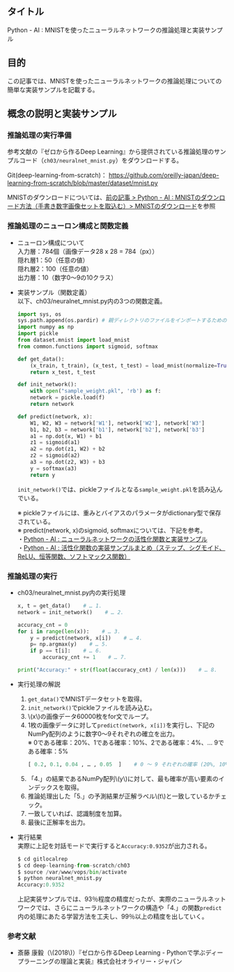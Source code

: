 ## タイトル
Python - AI : MNISTを使ったニューラルネットワークの推論処理と実装サンプル

## 目的
この記事では、MNISTを使ったニューラルネットワークの推論処理についての簡単な実装サンプルを記載する。

## 概念の説明と実装サンプル
### 推論処理の実行準備
参考文献の『ゼロから作るDeep Learning』から提供されている推論処理のサンプルコード（`ch03/neuralnet_mnist.py`）をダウンロードする。

Git(deep-learning-from-scratch)：
<a href="https://github.com/oreilly-japan/deep-learning-from-scratch/blob/master/dataset/mnist.py">https://github.com/oreilly-japan/deep-learning-from-scratch/blob/master/dataset/mnist.py</a>

MNISTのダウンロードについては、[前の記事 > Python - AI : MNISTのダウンロード方法（手書き数字画像セットを取込む）> MNISTのダウンロード](https://sigma-se.com/detail/19/#:~:text=%E3%83%87%E3%83%BC%E3%82%BF%E3%81%AE%E3%83%A9%E3%83%99%E3%83%AB-,MNIST%E3%81%AE%E3%83%80%E3%82%A6%E3%83%B3%E3%83%AD%E3%83%BC%E3%83%89,-%E4%B8%8B%E8%A8%98%E3%80%81mnist)を参照


### 推論処理のニューロン構成と関数定義
- ニューロン構成について<br>
入力層：784個（画像データ28 x 28 = 784（px））<br>
隠れ層1：50（任意の値）<br>
隠れ層2：100（任意の値）<br>
出力層：10（数字0～9の10クラス）

- 実装サンプル（関数定義）<br>
以下、ch03/neuralnet_mnist.py内の3つの関数定義。<br>
  ```python
  import sys, os
  sys.path.append(os.pardir) # 親ディレクトリのファイルをインポートするための設定
  import numpy as np
  import pickle
  from dataset.mnist import load_mnist
  from common.functions import sigmoid, softmax

  def get_data():
      (x_train, t_train), (x_test, t_test) = load_mnist(normalize=True, flatten=True, one_hot_label=False)
      return x_test, t_test

  def init_network():
      with open("sample_weight.pkl", 'rb') as f:
      network = pickle.load(f)
      return network

  def predict(network, x):
      W1, W2, W3 = network['W1'], network['W2'], network['W3']
      b1, b2, b3 = network['b1'], network['b2'], network['b3']
      a1 = np.dot(x, W1) + b1
      z1 = sigmoid(a1)
      a2 = np.dot(z1, W2) + b2
      z2 = sigmoid(a2)
      a3 = np.dot(z2, W3) + b3
      y = softmax(a3)
      return y
  ```

  `init_network()`では、pickleファイルとなる`sample_weight.pkl`を読み込んでいる。

  ※ pickleファイルには、重みとバイアスのパラメータがdictionary型で保存されている。<br>
  ※ predict(network, x)のsigmoid, softmaxについては、下記を参考。<br>
  ・[Python - AI : ニューラルネットワークの活性化関数と実装サンプル](https://sigma-se.com/detail/17/)<br>
  ・[Python - AI : 活性化関数の実装サンプルまとめ（ステップ、シグモイド、ReLU、恒等関数、ソフトマックス関数）](https://sigma-se.com/detail/18/)

### 推論処理の実行
- ch03/neuralnet_mnist.py内の実行処理
  ```python
  x, t = get_data()    # … 1.
  network = init_network()    # … 2.

  accuracy_cnt = 0
  for i in range(len(x)):    # … 3.
      y = predict(network, x[i])    # … 4.
      p= np.argmax(y)    # … 5.
      if p == t[i]:    # … 6.
          accuracy_cnt += 1    # … 7.

  print("Accuracy:" + str(float(accuracy_cnt) / len(x)))    # … 8.
  ```

- 実行処理の解説<br>
  1. `get_data()`でMNISTデータセットを取得。<br>
  2. `init_network()`でpickleファイルを読み込む。<br>
  3. \\(x\\)の画像データ60000枚をfor文でループ。<br>
  4. 1枚の画像データに対して`predict(network, x[i])`を実行し、下記のNumPy配列のように数字0～9それぞれの確立を出力。<br>
    ※ 0である確率：20%、1である確率：10%、2である確率：4%、… 9である確率：5%
      ```python
      [ 0.2, 0.1, 0.04 , … , 0.05  ]    # 0 ～ 9 それぞれの確率 (20%, 10%, 4%,  … , 5%)
      ```
  5. 「4.」の結果であるNumPy配列\\(y\\)に対して、最も確率が高い要素のインデックスを取得。<br>
  6. 推論処理出した「5.」の予測結果が正解ラベル\\(t\\)と一致しているかチェック。<br>
  7. 一致していれば、認識制度を加算。<br> 
  8. 最後に正解率を出力。<br>

- 実行結果<br>
実際に上記を対話モードで実行すると`Accuracy:0.9352`が出力される。
  ```python
  $ cd gitlocalrep
  $ cd deep-learning-from-scratch/ch03
  $ source /var/www/vops/bin/activate
  $ python neuralnet_mnist.py
  Accuracy:0.9352
  ```
  上記実装サンプルでは、93％程度の精度だったが、実際のニューラルネットワークでは、さらにニューラルネットワークの構造や「4.」の関数`predict`内の処理にあたる学習方法を工夫し、99％以上の精度を出していく。

### 参考文献
- 斎藤 康毅（\\(2018\\)）『ゼロから作るDeep Learning - Pythonで学ぶディープラーニングの理論と実装』株式会社オライリー・ジャパン
